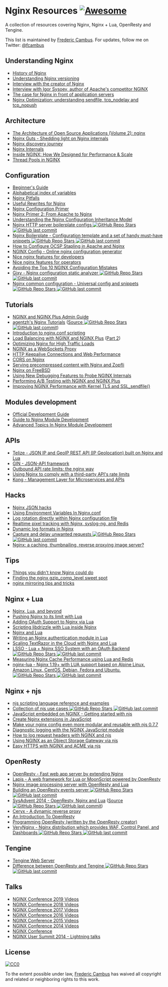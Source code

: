 # Nginx Resources [![Awesome](https://cdn.rawgit.com/sindresorhus/awesome/d7305f38d29fed78fa85652e3a63e154dd8e8829/media/badge.svg)](https://github.com/sindresorhus/awesome)

A collection of resources covering Nginx, Nginx + Lua, OpenResty and Tengine.

This list is maintained by [Frederic Cambus](https://www.cambus.net). For updates, follow me on Twitter: [@fcambus](https://twitter.com/fcambus)

## Understanding Nginx

- [History of Nginx](https://www.nginx.com/wp-content/uploads/2014/11/Infographic_History-of-Nginx_FulI_20141101.png)
- [Understanding Nginx versioning](https://www.nginx.com/blog/nginx-1-6-1-7-released/)
- [Interview with the creator of Nginx](https://web.archive.org/web/20180614224054/http://mindend.com/interview-with-the-creator-of-nginx/)
- [Interview with Igor Sysoev, author of Apache's competitor NGINX](http://freesoftwaremagazine.com/articles/interview_igor_sysoev_author_apaches_competitor_nginx/)
- [The case for Nginx in front of application servers](https://www.cambus.net/the-case-for-nginx-in-front-of-application-servers/)
- [Nginx Optimization: understanding sendfile, tcp_nodelay and tcp_nopush](https://thoughts.t37.net/nginx-optimization-understanding-sendfile-tcp-nodelay-and-tcp-nopush-c55cdd276765)

## Architecture

- [The Architecture of Open Source Applications (Volume 2): nginx](https://aosabook.org/en/nginx.html)
- [Nginx Guts - Shedding light on Nginx internals](http://www.nginxguts.com/category/nginx/)
- [Nginx discovery journey](https://www.nginx-discovery.com/)
- [Nginx Internals](https://www.slideshare.net/joshzhu/nginx-internals)
- [Inside NGINX: How We Designed for Performance & Scale](https://www.nginx.com/blog/inside-nginx-how-we-designed-for-performance-scale/)
- [Thread Pools in NGINX](https://www.nginx.com/blog/thread-pools-boost-performance-9x/)

## Configuration

- [Beginner's Guide](https://nginx.org/en/docs/beginners_guide.html)
- [Alphabetical index of variables](https://nginx.org/en/docs/varindex.html)
- [Nginx Pitfalls](https://www.nginx.com/resources/wiki/start/topics/tutorials/config_pitfalls/)
- [Useful Rewrites for Nginx](https://blog.engineyard.com/useful-rewrites-for-nginx)
- [Nginx Configuration Primer](https://blog.martinfjordvald.com/nginx-primer/)
- [Nginx Primer 2: From Apache to Nginx](https://blog.martinfjordvald.com/nginx-primer-2-from-apache-to-nginx/)
- [Understanding the Nginx Configuration Inheritance Model](https://blog.martinfjordvald.com/understanding-the-nginx-configuration-inheritance-model/)
- [Nginx HTTP server boilerplate configs ![GitHub Repo Stars](https://img.shields.io/github/stars/h5bp/server-configs-nginx) ![GitHub last commit](https://img.shields.io/github/last-commit/h5bp/server-configs-nginx)](https://github.com/h5bp/server-configs-nginx)
- [Nginx Boilerplate - Configuration template and a set of handy must-have snippets ![GitHub Repo Stars](https://img.shields.io/github/stars/nginx-boilerplate/nginx-boilerplate) ![GitHub last commit](https://img.shields.io/github/last-commit/nginx-boilerplate/nginx-boilerplate)](https://github.com/nginx-boilerplate/nginx-boilerplate)
- [How to Configure OCSP Stapling in Apache and Nginx](https://sslmate.com/blog/post/ocsp_stapling_in_apache_and_nginx)
- [NGINX Config - Online nginx configuration generator](https://www.digitalocean.com/community/tools/nginx)
- [Nice nginx features for developers](https://alex.dzyoba.com/blog/nginx-features-for-developers/)
- [Nice nginx features for operators](https://alex.dzyoba.com/blog/nginx-features-for-operators/)
- [Avoiding the Top 10 NGINX Configuration Mistakes](https://www.nginx.com/blog/avoiding-top-10-nginx-configuration-mistakes/)
- [Gixy - Nginx configuration static analyzer ![GitHub Repo Stars](https://img.shields.io/github/stars/yandex/gixy) ![GitHub last commit](https://img.shields.io/github/last-commit/yandex/gixy)](https://github.com/yandex/gixy)
- [Nginx common configuration - Universal config and snippets ![GitHub Repo Stars](https://img.shields.io/github/stars/tldr-devops/nginx-common-configuration) ![GitHub last commit](https://img.shields.io/github/last-commit/tldr-devops/nginx-common-configuration)](https://github.com/tldr-devops/nginx-common-configuration)

## Tutorials

- [NGINX and NGINX Plus Admin Guide](https://docs.nginx.com/nginx/admin-guide/)
- [agentzh's Nginx Tutorials](https://openresty.org/download/agentzh-nginx-tutorials-en.html) ([Source ![GitHub Repo Stars](https://img.shields.io/github/stars/openresty/nginx-tutorials) ![GitHub last commit](https://img.shields.io/github/last-commit/openresty/nginx-tutorials)](https://github.com/openresty/nginx-tutorials))
- [Introduction to nginx.conf scripting](https://agentzh.org/misc/slides/nginx-conf-scripting/nginx-conf-scripting.html)
- [Load Balancing with NGINX and NGINX Plus](https://www.nginx.com/blog/load-balancing-with-nginx-plus/) ([Part 2](https://www.nginx.com/blog/load-balancing-with-nginx-plus-part-2/))
- [Optimizing Nginx for High Traffic Loads](https://blog.martinfjordvald.com/optimizing-nginx-for-high-traffic-loads/)
- [NGINX as a WebSockets Proxy](https://www.nginx.com/blog/websocket-nginx/)
- [HTTP Keepalive Connections and Web Performance ](https://www.nginx.com/blog/http-keepalives-and-web-performance/)
- [CORS on Nginx](https://enable-cors.org/server_nginx.html)
- [Serving precompressed content with Nginx and Zopfli](https://www.cambus.net/serving-precompressed-content-with-nginx-and-zopfli/)
- [Nginx on FreeBSD](https://www.cambus.net/nginx-on-freebsd/)
- [Using New Debugging Features to Probe NGINX Internals](https://www.nginx.com/blog/new-debugging-features-probe-nginx-internals/)
- [Performing A/B Testing with NGINX and NGINX Plus](https://www.nginx.com/blog/performing-a-b-testing-nginx-plus/)
- [Improving NGINX Performance with Kernel TLS and SSL_sendfile()](https://www.nginx.com/blog/improving-nginx-performance-with-kernel-tls/)

## Modules development

- [Official Development Guide](https://nginx.org/en/docs/dev/development_guide.html)
- [Guide to Nginx Module Development](https://www.evanmiller.org/nginx-modules-guide.html)
- [Advanced Topics In Nginx Module Development](https://www.evanmiller.org/nginx-modules-guide-advanced.html)

## APIs

- [Telize - JSON IP and GeoIP REST API (IP Geolocation) built on Nginx and Lua](https://www.telize.com)
- [GIN - JSON-API framework](http://gin.io/)
- [Outbound API rate limits: the nginx way](https://www.monterail.com/blog/2011/outbound-api-rate-limits-the-nginx-way)
- [Using Nginx to comply with a third-party API's rate limits](https://vitobotta.com/2014/01/12/nginx-rate-limits/)
- [Kong - Management Layer for Microservices and APIs](https://konghq.com/kong/)

## Hacks

- [Nginx JSON hacks](https://web.archive.org/web/20140921162448/http://www.gabrielweinberg.com/blog/2011/07/nginx-json-hacks.html)
- [Using Environment Variables In Nginx.conf](https://web.archive.org/web/20170712003702/https://docs.apitools.com/blog/2014/07/02/using-environment-variables-in-nginx-conf.html)
- [Log rotation directly within Nginx configuration file](https://www.cambus.net/log-rotation-directly-within-nginx-configuration-file/)
- [Realtime pixel tracking with Nginx, syslog-ng, and Redis](https://benwilber.github.io/nginx/redis/syslog/pixel-tracking/2013/09/13/realtime-pixel-tracking-with-nginx-syslog-ng-and-redis.html)
- [Dynamic log formats in Nginx](https://benwilber.github.io/nginx/syslog/logging/2015/08/26/dynamic-log-formats-in-nginx.html)
- [Capture and delay unwanted requests ![GitHub Repo Stars](https://img.shields.io/github/stars/p0pr0ck5/lua-resty-tarpit) ![GitHub last commit](https://img.shields.io/github/last-commit/p0pr0ck5/lua-resty-tarpit)](https://github.com/p0pr0ck5/lua-resty-tarpit)
- [Nginx: a caching, thumbnailing, reverse proxying image server?](https://charlesleifer.com/blog/nginx-a-caching-thumbnailing-reverse-proxying-image-server-/)

## Tips

- [Things you didn't know Nginx could do](https://www.slideshare.net/sarahnovotny/5-things-you-didnt-know-nginx-could-do)
- [Finding the nginx gzip_comp_level sweet spot](https://mjanja.ch/2015/03/finding-the-nginx-gzip_comp_level-sweet-spot/)
- [nginx mirroring tips and tricks](https://alex.dzyoba.com/blog/nginx-mirror/)

## Nginx + Lua

- [Nginx, Lua, and beyond](https://agentzh.org/misc/slides/nginx-lua-and-beyond.pdf)
- [Pushing Nginx to its limit with Lua](https://blog.cloudflare.com/pushing-nginx-to-its-limit-with-lua/)
- [Adding OAuth Support to Nginx via Lua](https://chairnerd.seatgeek.com/oauth-support-for-nginx-with-lua/)
- [Scripting libdrizzle with Lua inside Nginx](https://agentzh.org/misc/slides/libdrizzle-lua-nginx.pdf)
- [Nginx and Lua](https://web.archive.org/web/20141223070856/http://devblog.mixlr.com/2012/09/01/nginx-lua/)
- [Writing an Nginx authentication module in Lua](https://www.stavros.io/posts/writing-an-nginx-authentication-module-in-lua/)
- [Scaling TextRazor in the Cloud with Nginx and Lua](https://www.textrazor.com/blog/2013/03/scaling-textrazor-in-the-cloud-with-nginx-and-lua.html)
- [LSSO - Lua + Nginx SSO System with an OAuth Backend ![GitHub Repo Stars](https://img.shields.io/github/stars/pirogoeth/lsso) ![GitHub last commit](https://img.shields.io/github/last-commit/pirogoeth/lsso)](https://github.com/pirogoeth/lsso)
- [Measuring Nginx Cache Performance using Lua and Redis](https://charlesleifer.com/blog/measuring-nginx-cache-performance-using-lua-and-redis/)
- [nginx-lua - Nginx 1.19+ with LUA support based on Alpine Linux, Amazon Linux, CentOS, Debian, Fedora and Ubuntu. ![GitHub Repo Stars](https://img.shields.io/github/stars/fabiocicerchia/nginx-lua) ![GitHub last commit](https://img.shields.io/github/last-commit/fabiocicerchia/nginx-lua)](https://github.com/fabiocicerchia/nginx-lua)

## Nginx + njs
- [njs scripting language reference and examples](https://nginx.org/en/docs/njs/)
- [Collection of njs use cases ![GitHub Repo Stars](https://img.shields.io/github/stars/f5devcentral/nginx-njs-usecases) ![GitHub last commit](https://img.shields.io/github/last-commit/f5devcentral/nginx-njs-usecases)](https://github.com/f5devcentral/nginx-njs-usecases)
- [JavaScript embedded on NGINX - Getting started with njs](https://www.bluedoa.com/javascript-embedded-on-nginx-getting-started-with-njs/)
- [Create Nginx extensions in JavaScript](https://dev.to/metal3d/create-nginx-extensions-in-javascript-3310)
- [Make your nginx config even more modular and reusable with njs 0.7.7](https://www.nginx.com/blog/make-nginx-config-even-more-modular-reusable-njs-0-7-7/)
- [Diagnostic logging with the NGINX JavaScript module](https://www.nginx.com/blog/diagnostic-logging-nginx-javascript-module/)
- [How to log request headers with NGINX and njs](https://wildwolf.name/how-to-log-request-headers-with-nginx-and-njs/)
- [Using NGINX as an Object Storage Gateway via njs](https://www.nginx.com/blog/using-nginx-as-object-storage-gateway/)
- [Easy HTTPS with NGINX and ACME via njs](https://steinkamp.us/posts/2023-08-10_easy-https-with-nginx)

## OpenResty

- [OpenResty - Fast web app server by extending Nginx](https://openresty.org/en/)
- [Lapis - A web framework for Lua or MoonScript powered by OpenResty](https://leafo.net/lapis/)
- [Nginx image processing server with OpenResty and Lua](https://leafo.net/posts/creating_an_image_server.html)
- [Building an OpenResty events server ![GitHub Repo Stars](https://img.shields.io/github/stars/cagerton/dropthat) ![GitHub last commit](https://img.shields.io/github/last-commit/cagerton/dropthat)](https://github.com/cagerton/dropthat/)
- [SysAdvent 2014 - OpenResty, Nginx and Lua](https://sysadvent.blogspot.com/2014/12/day-22-largely-unappreciated.html) ([Source ![GitHub Repo Stars](https://img.shields.io/github/stars/lusis/sysadvent-2014) ![GitHub last commit](https://img.shields.io/github/last-commit/lusis/sysadvent-2014)](https://github.com/lusis/sysadvent-2014))
- [Ceryx - A dynamic reverse proxy](https://ide.sourcelair.com/blog/articles/75/ceryx-dynamic-nginx)
- [An Introduction To OpenResty](https://openmymind.net/An-Introduction-To-OpenResty-Nginx-Lua/)
- [Programming OpenResty (written by the OpenResty creator)](https://openresty.gitbooks.io/programming-openresty/content/)
- [VeryNginx - Nginx distribution which provides WAF, Control Panel, and Dashboards ![GitHub Repo Stars](https://img.shields.io/github/stars/alexazhou/VeryNginx) ![GitHub last commit](https://img.shields.io/github/last-commit/alexazhou/VeryNginx)](https://github.com/alexazhou/VeryNginx)

## Tengine

- [Tengine Web Server](https://tengine.taobao.org)
- [Difference between OpenResty and Tengine ![GitHub Repo Stars](https://img.shields.io/github/stars/openresty/openresty) ![GitHub last commit](https://img.shields.io/github/last-commit/openresty/openresty)](https://github.com/openresty/openresty/issues/54)

## Talks

- [NGINX Conference 2019 Videos](https://www.youtube.com/playlist?list=PLGz_X9w9raXflDvBv642YFqT0UTqQGFsH)
- [NGINX Conference 2018 Videos](https://www.youtube.com/playlist?list=PLGz_X9w9raXe_Vc708VKvr5KJ4gnf1WxS)
- [NGINX Conference 2017 Videos](https://www.youtube.com/playlist?list=PLGz_X9w9raXeT-z_rcZ9yF0kV5SENZ-yt)
- [NGINX Conference 2016 Videos](https://www.youtube.com/playlist?list=PLGz_X9w9raXcOsB_dT26iu0BvbSxWYG1g)
- [NGINX Conference 2015 Videos](https://www.youtube.com/playlist?list=PLGz_X9w9raXdED9BR6GQ61A6d3fBzjpbn)
- [NGINX Conference 2014 Videos](https://www.youtube.com/playlist?list=PLGz_X9w9raXewvc6tjIGGFZ6DBKHEld3k)
- [NGINX Conference](https://www.nginx.com/nginxconf/)
- [NGINX User Summit 2014 - Lightning talks](https://www.youtube.com/playlist?list=PLGz_X9w9raXfTnRnI6Xl0LMhAKoTVVZv8)

## License

[![CC0](https://licensebuttons.net/p/zero/1.0/88x31.png)](https://creativecommons.org/publicdomain/zero/1.0/)

To the extent possible under law, [Frederic Cambus](https://www.cambus.net) has waived all copyright and related or neighboring rights to this work.
